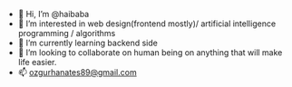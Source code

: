 - 👋 Hi, I’m @haibaba
- 👀 I’m interested in web design(frontend mostly)/ artificial intelligence programming / algorithms
- 🌱 I’m currently learning backend side
- 💞️ I’m looking to collaborate on human being on anything that will make life easier.
- 📫 ozgurhanates89@gmail.com
<!---
haibaba/haibaba is a ✨ special ✨ repository because its `README.md` (this file) appears on your GitHub profile.
You can click the Preview link to take a look at your changes.
--->
